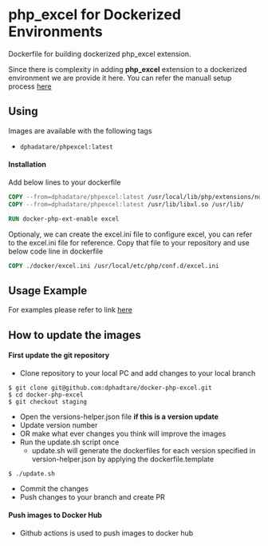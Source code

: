 # php_excel for Dockerized Environments

Dockerfile for building dockerized php_excel extension.

Since there is complexity in adding **php_excel** extension to a dockerized environment we are provide it here.
You can refer the manuall setup process [here](https://www.libxl.com/php.html)

## Using

Images are available with the following tags

* `dphadatare/phpexcel:latest`

#### Installation

Add below lines to your dockerfile

```dockerfile
COPY --from=dphadatare/phpexcel:latest /usr/local/lib/php/extensions/no-debug-non-zts-20180731/excel.so /usr/local/lib/php/extensions/no-debug-non-zts-20180731/
COPY --from=dphadatare/phpexcel:latest /usr/lib/libxl.so /usr/lib/

RUN docker-php-ext-enable excel
```

Optionaly, we can create the excel.ini file to configure excel, you can refer to the excel.ini file for reference. Copy that file to your repository and use below code line in dockerfile

````dockerfile
COPY ./docker/excel.ini /usr/local/etc/php/conf.d/excel.ini
````

## Usage Example

For examples please refer to link [here](https://github.com/iliaal/php_excel) 

## How to update the images
#### First update the git repository
* Clone repository to your local PC and add changes to your local branch

````
$ git clone git@github.com:dphadtare/docker-php-excel.git
$ cd docker-php-excel
$ git checkout staging
````

* Open the versions-helper.json file **if this is a version update**
* Update version number
* OR make what ever changes you think will improve the images
* Run the update.sh script once
  * update.sh will generate the dockerfiles for each version specified in version-helper.json by applying the dockerfile.template

````
$ ./update.sh
````

* Commit the changes
* Push changes to your branch and create PR

#### Push images to Docker Hub
* Github actions is used to push images to docker hub
